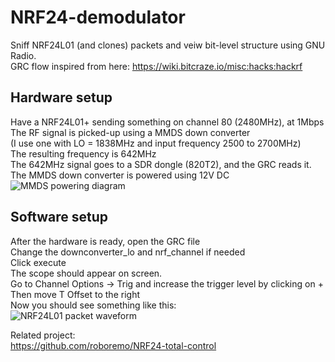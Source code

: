 # NRF24-demodulator
Sniff NRF24L01 (and clones) packets and veiw bit-level structure using GNU Radio.  
GRC flow inspired from here: https://wiki.bitcraze.io/misc:hacks:hackrf  
  
## Hardware setup
Have a NRF24L01+ sending something on channel 80 (2480MHz), at 1Mbps  
The RF signal is picked-up using a MMDS down converter  
(I use one with LO = 1838MHz and input frequency 2500 to 2700MHz)  
The resulting frequency is 642MHz  
The 642MHz signal goes to a SDR dongle (820T2), and the GRC reads it.  
The MMDS down converter is powered using 12V DC  
![MMDS powering diagram](https://raw.githubusercontent.com/roboremo/NRF24-demodulator/master/powering-MMDS-down-converter.JPG "MMDS powering diagram")
  
## Software setup
After the hardware is ready, open the GRC file  
Change the downconverter_lo and nrf_channel if needed  
Click execute  
The scope should appear on screen.  
Go to Channel Options -> Trig and increase the trigger level by clicking on +  
Then move T Offset to the right  
Now you should see something like this:  
![NRF24L01 packet waveform](https://raw.githubusercontent.com/roboremo/NRF24-demodulator/master/NRF24L01p-1Mbps-addr-0x0000000000-payload-0x414243-DPL-noCRC.JPG "NRF24L01 packet waveform")  
  
Related project:  
https://github.com/roboremo/NRF24-total-control
